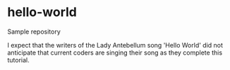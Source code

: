 # hello-world
Sample repository

I expect that the writers of the Lady Antebellum song 'Hello World' did not anticipate that current coders are singing their song as they complete this tutorial.
